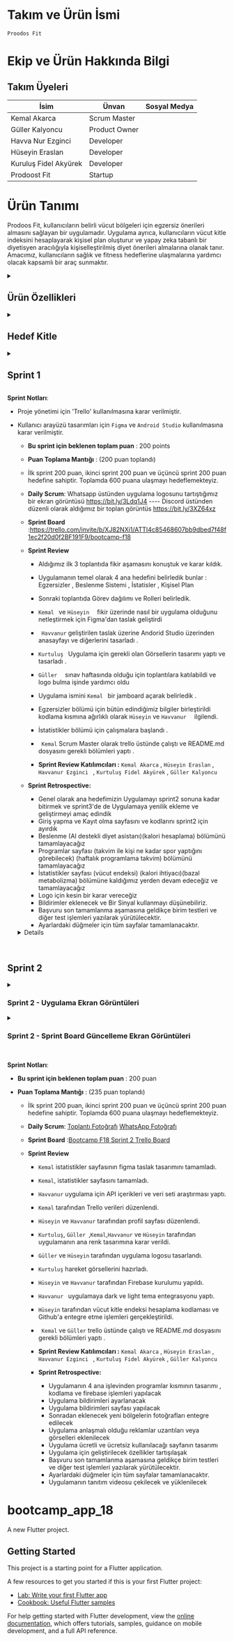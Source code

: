 # Takım ve Ürün İsmi
`Proodos Fit `

# Ekip ve Ürün Hakkında Bilgi
## Takım Üyeleri

| İsim                | Ünvan          | Sosyal Medya    |
|---------------------|----------------|-----------------|
| Kemal Akarca | Scrum Master   |                 |
| Güller Kalyoncu      | Product Owner  |                 |
| Havva Nur Ezginci   | Developer      |                 |
| Hüseyin Eraslan  | Developer      |                 |
| Kuruluş Fidel Akyürek         | Developer      |                 |
| Prodoost Fit               | Startup        |                 |


# Ürün Tanımı
Prodoos Fit, kullanıcıların belirli vücut bölgeleri için egzersiz önerileri almasını sağlayan bir  uygulamadır. Uygulama ayrıca, kullanıcıların vücut kitle indeksini hesaplayarak kişisel plan oluşturur ve yapay zeka tabanlı bir diyetisyen aracılığıyla kişiselleştirilmiş diyet önerileri almalarına olanak tanır. Amacımız, kullanıcıların sağlık ve fitness hedeflerine ulaşmalarına yardımcı olacak kapsamlı bir araç sunmaktır.

  <details>
    <summary><h2>Ürün Özellikleri</h2></summary>
    
### Egzersiz Önerileri
Prodoos Fit, kullanıcıların belirli vücut bölgeleri için egzersiz önerileri almasını sağlar. Kullanıcılar, ihtiyaçlarına göre en uygun egzersizleri bulabilir ve bu egzersizleri doğru bir şekilde yapmayı öğrenebilirler.

### Vücut Kitle İndeksi Hesaplama
Prodoos Fit, kullanıcıların vücut kitle indeksini (BMI) hesaplamalarına olanak tanır. Bu özellik, kullanıcıların sağlık durumlarını değerlendirmelerine ve uygun fitness hedefleri belirlemelerine yardımcı olur.

### Yapay Zeka Tabanlı Diyetisyen
Prodoos Fit, yapay zeka tabanlı bir diyetisyen hizmeti sunar. Kullanıcılar, kişisel sağlık bilgilerine ve hedeflerine göre özelleştirilmiş diyet önerileri alabilirler.

### Güvenli Ödeme Sistemi
Prodoos Fit, kullanıcıların güvenli bir şekilde ödeme yapmasını sağlar. Diyetisyen hizmetleri ve diğer ücretli özellikler, platform üzerinden güvenli ödeme işlemleri ile gerçekleştirilir.

### Değerlendirme ve Yorum Sistemi
Prodoos Fit, kullanıcıların birbirlerini değerlendirmelerini ve yorum yapmalarını sağlar. Bu özellik, kullanıcıların diğer kullanıcıların güvenilirliğini ve memnuniyet seviyesini değerlendirmelerine olanak tanır.

### Rezervasyon Yönetimi
Prodoos Fit, kullanıcıların diyetisyen randevularını ve egzersiz programlarını yönetmelerine olanak tanır. Kullanıcılar, istedikleri tarih aralığında randevu alabilir ve programlarını düzenleyebilirler.

### Kullanıcılar Arası İletişim
Prodoos Fit, kullanıcıların birbirleriyle iletişim kurmasını sağlar. Kullanıcılar, diyetisyenler veya egzersiz eğitmenleri ile doğrudan iletişime geçebilir, sorular sorabilir ve detayları görüşebilirler. Sohbet özelliği, daha güvenli ve kişiselleştirilmiş bir iletişim deneyimi sunar.

### Kullanıcı Desteği
Prodoos Fit, kullanıcılarına müşteri destek hizmetleri sunar. Kullanıcılar, platformla ilgili herhangi bir sorun veya sorularında müşteri hizmetleri ile iletişime geçebilir ve yardım alabilirler.

### Kategorilendirme ve Arama
Prodoos Fit, kullanıcıların egzersizleri ve diyet önerilerini kategorize etmelerine ve aramalarına olanak tanır. Kullanıcılar, istedikleri kategorilere veya belirli özelliklere göre filtreleme yaparak aradıkları egzersizleri ve diyetleri kolayca bulabilirler.

### Favoriler
Favoriler özelliği, kullanıcıların ilgilerini çeken egzersizleri ve diyetleri kaydetmelerine ve düzenlemelerine olanak tanır. Bu kişisel katalog, kullanıcıların hızlı karar vermelerine yardımcı olur ve istedikleri zaman favori öğeleri kiralamalarını sağlar.

### Çok Dilli Destek
Prodoos Fit, çok dilli destek sunarak platformun farklı dil kökenlerinden gelen insanlar için erişilebilir ve kullanıcı dostu olmasını sağlar. Kullanıcılar, platformda gezinirken, öğeleri incelerken ve diğer kullanıcılarla iletişim kurarken tercih ettikleri dili kullanabilirler. Çok dilli destek, dil bariyerlerini aşmayı ve Prodoos Fit'te daha kapsayıcı ve küresel bir topluluk oluşturmayı amaçlar.

</details>

  <details>
    <summary><h2>Hedef Kitle</h2></summary>
    Prodoos Fit uygulamasının hedef kitlesi genellikle sağlıklı yaşam ve fitness konularına ilgi duyan bireylerdir. Uygulama, özellikle egzersiz yapmayı seven ve belirli vücut bölgeleri için özelleştirilmiş egzersiz önerileri arayan kullanıcıları hedefler.

Kilo verme veya kas yapma hedefleri olan kullanıcılar, Prodoos Fit'in vücut kitle indeksi (BMI) hesaplama özelliği sayesinde sağlık durumlarını değerlendirebilir ve fitness hedeflerini belirleyebilirler. Ayrıca, yapay zeka tabanlı diyetisyen hizmeti sunan uygulama, kişisel sağlık bilgilerine göre özelleştirilmiş diyet önerileri sunarak kullanıcıların beslenme alışkanlıklarını iyileştirmelerine yardımcı olur.

Prodoos Fit, kullanıcıların egzersiz programlarını yönetmelerine ve diyetisyen randevularını kolayca ayarlamalarına olanak tanır. Bu özellik, programları düzenli bir şekilde takip etmek isteyen ve sağlıklı yaşam tarzını sürdürmeye çalışan bireyler için önemlidir.

Uygulama aynı zamanda çok dilli destek sunarak, farklı dil kökenlerinden gelen kullanıcıların platformu rahatlıkla kullanmalarını sağlar. Bu özellik, Prodoos Fit'in küresel bir topluluk oluşturma hedefine katkı sağlar.



</details>

<details>
  <summary><h2>Sprint 1</h2></summary>

  <details>
  <summary><h3>Sprint 1 - Uygulama Ekran Görüntüleri</h3></summary> 

  ![Ekran görüntüsü 2024-07-07 104751](https://github.com/huseyineraslan/bootcamp18/assets/159646627/ba5ff10f-6ac4-44ef-a4d8-a39c3c180440)

  ![Ekran görüntüsü 2024-07-07 104759](https://github.com/huseyineraslan/bootcamp18/assets/159646627/77faf57e-f3e0-4829-8095-201f9d105a0e)

  ![Ekran görüntüsü 2024-07-07 104805](https://github.com/huseyineraslan/bootcamp18/assets/159646627/9df29ad2-9198-4226-9044-be9a0d5ded54)

![Ekran görüntüsü 2024-07-07 104813](https://github.com/huseyineraslan/bootcamp18/assets/159646627/a048487f-7533-4bd1-8e3d-31655c7b8501)

![Ekran görüntüsü 2024-07-07 104832](https://github.com/huseyineraslan/bootcamp18/assets/159646627/22b88823-dc93-4e01-9738-2ce4d72f2d65)


   


 
  </details>

  <details>
  <summary><h3>Sprint 1 - Sprint Board Güncelleme Ekran Görüntüleri</h3></summary> 
    
  ![Ekran görüntüsü 2024-07-05 112321](https://github.com/huseyineraslan/bootcamp18/assets/159646627/831ee1cc-10f4-4c8d-a5a1-e1900a84cdd7)

  ![Ekran görüntüsü 2024-07-07 004344](https://github.com/huseyineraslan/bootcamp18/assets/159646627/92057be7-d6c9-4e39-9630-c16d3450cd36)

  ![Ekran görüntüsü 2024-07-07 032113](https://github.com/huseyineraslan/bootcamp18/assets/159646627/d20b0fd5-1a1e-4e07-a502-f31050ebce85)

![Ekran görüntüsü 2024-07-07 032041](https://github.com/huseyineraslan/bootcamp18/assets/159646627/ca19ce0e-0e07-4571-a3ce-28177093afa8)




  </details>
  
</details>

  **Sprint Notları**:
  - Proje yönetimi için 'Trello' kullanılmasına karar verilmiştir.

  - Kullanıcı arayüzü tasarımları için `Figma` ve `Android Studio` kullanılmasına karar verilmiştir.

    - **Bu sprint için beklenen toplam puan** : 200 points
   
    - **Puan Toplama Mantığı** : (200 puan toplandı)
    - İlk sprint 200 puan, ikinci sprint 200 puan ve üçüncü sprint 200 puan hedefine sahiptir. Toplamda 600 puana ulaşmayı hedeflemekteyiz.
   
    - **Daily Scrum**: Whatsapp üstünden uygulama logosunu tartıştığımız bir ekran görüntüsü https://bit.ly/3Ldq1J4 ----
                       Discord üstünden düzenli olarak aldığımız bir toplan görüntüs https://bit.ly/3XZ64xz
    - **Sprint Board**  :https://trello.com/invite/b/XJ82NXi1/ATTI4c85468607bb9dbed7f48f1ec2f20d0f2BF191F9/bootcamp-f18
   
      
    - **Sprint Review**
         - Aldığımız ilk 3 toplantıda fikir aşamasını konuştuk ve karar kıldık.
         - Uygulamanın temel olarak 4 ana hedefini belirledik bunlar : Egzersizler , Beslenme Sistemi , İstatisler , Kişisel Plan
         - Sonraki toplantıda Görev dağılımı ve Rolleri belirledik.
         - `Kemal ` ve `Hüseyin  ` fikir üzerinde nasıl bir uygulama olduğunu netleştirmek için Figma'dan taslak geliştirdi
         - ` Havvanur`  geliştirilen taslak üzerine Andorid Studio üzerinden anasayfayı ve diğerlerini tasarladı .
         - `Kurtuluş ` Uygulama için gerekli olan Görsellerin tasarımı yaptı ve tasarladı .
         - `Güller  ` sınav haftasında olduğu için toplantılara katılabildi ve logo bulma işinde yardımcı oldu
         - Uygulama ismini `Kemal ` bir jamboard açarak belirledik .
         - Egzersizler bölümü için bütün edindiğimiz bilgiler birleştirildi kodlama kısmına ağırlıklı olarak `Hüseyin` ve `Havvanur  ` ilgilendi.
         - İstatistikler bölümü için çalışmalara başlandı .
         - ` Kemal` Scrum Master olarak trello üstünde çalıştı ve README.md dosyasını gerekli bölümleri yaptı .

      - **Sprint Review Katılımcıları :** `Kemal Akarca` , `Hüseyin Eraslan` , `Havvanur Ezginci ` , `Kurtuluş Fidel Akyürek` , `Güller Kalyoncu`
     
        
     
     - **Sprint Retrospective:**
        - Genel olarak ana hedefimizin Uygulamayı sprint2 sonuna kadar bitirmek ve sprint3'de de Uygulamaya yenilik ekleme ve geliştirmeyi amaç edindik
        - Giriş yapma ve Kayıt olma sayfasını ve kodlarını sprint2 için ayırdık
        - Beslenme (AI destekli diyet asistanı)(kalori hesaplama) bölümünü tamamlayacağız
        - Programlar sayfası (takvim ile kişi ne kadar spor yaptığını görebilecek) (haftalık programlama takvim) bölümünü tamamlayacağız
        - İstatistikler sayfası (vücut endeksi) (kalori ihtiyacı)(bazal metabolizma) bölümüne kaldığımız yerden devam edeceğiz ve tamamlayacağız
        - Logo için kesin bir karar vereceğiz
        -  Bildirimler eklenecek ve Bir Sinyal kullanmayı düşünebiliriz.
        -  Başvuru son tamamlanma aşamasına geldikçe birim testleri ve diğer test işlemleri yazılarak yürütülecektir.
        -  Ayarlardaki düğmeler için tüm sayfalar tamamlanacaktır.

      <details>
  <summary><h2>Sprint 2</h2></summary>

<details>
  <summary><h3>Sprint 2 - Uygulama Ekran Görüntüleri</h3></summary> 

  <div style="display: flex; flex-wrap: wrap;">
    <img src="https://github.com/user-attachments/assets/03670b2d-5aa9-4de6-b885-1681c48f9b8e" width="200" style="margin: 5px;" />
    <img src="https://github.com/user-attachments/assets/8683193a-0bd3-4502-8efc-e6024a4789df" width="200" style="margin: 5px;" />
    <img src="https://github.com/user-attachments/assets/db69b27a-7198-4bbb-b41f-7405ea7b98dd" width="200" style="margin: 5px;" />
    <img src="https://github.com/user-attachments/assets/5598e8af-e54a-4136-a571-d0e1e0c0da87" width="200" style="margin: 5px;" />
    <img src="https://github.com/user-attachments/assets/10f11744-f588-4570-9ff8-e411a4edf4c6" width="200" style="margin: 5px;" />
    <img src="https://github.com/user-attachments/assets/22c0ba3c-c369-4f43-ac14-1584951c4323" width="200" style="margin: 5px;" />
    <img src="https://github.com/user-attachments/assets/73f1bfe2-3662-4ecf-aa4b-1a6dbcf14032" width="200" style="margin: 5px;" />
    <img src="https://github.com/user-attachments/assets/642e6626-f707-4a36-8e1f-132123149ffd" width="200" style="margin: 5px;" />
    <img src="https://github.com/user-attachments/assets/05de9b87-a606-4fb2-b8a5-4fe8d91ac0d0" width="200" style="margin: 5px;" />
    <img src="https://github.com/user-attachments/assets/fc1b8d66-0ff5-45f5-9330-5fef3261b88b" width="200" style="margin: 5px;" />
    <img src="https://github.com/user-attachments/assets/04f717c7-060d-4689-9318-cb53c1a38e4c" width="200" style="margin: 5px;" />
    <img src="https://github.com/user-attachments/assets/9095ab95-74ca-492b-b433-e4bb4362123a" width="200" style="margin: 5px;" />
  </div>

</details>





  <details>
  <summary><h3>Sprint 2 - Sprint Board Güncelleme Ekran Görüntüleri</h3></summary> 
    
  ![Ekran Resmi 2024-07-21 15:23:24](https://github.com/user-attachments/assets/169847b6-2640-4612-98a9-07c196599f59)
  ![Ekran Resmi 2024-07-21 15:23:53](https://github.com/user-attachments/assets/236d6bf6-4c65-42ad-9e8e-b6d3c70239c2)
  ![Ekran Resmi 2024-07-21 15:24:01](https://github.com/user-attachments/assets/3e13c2aa-c5ee-403d-99aa-1e7b11db900e)
  ![Ekran Resmi 2024-07-21 15:24:07](https://github.com/user-attachments/assets/3b2529af-eb68-4ffb-8917-6eb05ad05726)





  </details>
  
</details>

**Sprint Notları**:
  
  - **Bu sprint için beklenen toplam puan** : 200 puan
   
  - **Puan Toplama Mantığı** : (235 puan toplandı)
    - İlk sprint 200 puan, ikinci sprint 200 puan ve üçüncü sprint 200 puan hedefine sahiptir. Toplamda 600 puana ulaşmayı hedeflemekteyiz.
   
    - **Daily Scrum**: [Toplantı Fotoğrafı](https://github.com/user-attachments/assets/e2c90160-294e-4f63-a393-2a071b142cf1)
                       [WhatsApp Fotoğrafı](https://github.com/user-attachments/assets/cb9779be-db3b-4058-8b98-17566755ad7c)
      
    - **Sprint Board**  :[Bootcamp F18 Sprint 2 Trello Board](https://trello.com/invite/b/6697da3dc348e1f7f67260d2/ATTI2324ad24e14da27c8253b80cf9b92f926F0E1AE3/bootcamp-f18-sprint-2)

    
    - **Sprint Review**
         - ` Kemal ` istatistikler sayfasının figma taslak tasarımını tamamladı. 
         - ` Kemal `, istatistikler sayfasını tamamladı. 
         - ` Havvanur ` uygulama için API içerikleri ve veri seti araştırması yaptı. 
         - ` Kemal ` tarafından Trello verileri düzenlendi.
         - ` Hüseyin ` ve ` Havvanur ` tarafından profil sayfası düzenlendi. 
         - ` Kurtuluş `, ` Güller  `,` Kemal `,` Havvanur ` ve ` Hüseyin ` tarafından uygulamanın ana renk tasarımına karar verildi.
         - ` Güller ` ve  ` Hüseyin ` tarafından uygulama logosu tasarlandı.
         - ` Kurtuluş ` hareket görsellerini hazırladı.
         - ` Hüseyin ` ve ` Havvanur ` tarafından Firebase kurulumu yapıldı.
         - ` Havvanur  ` uygulamaya dark ve light tema entegrasyonu yaptı.
         - ` Hüseyin ` tarafından  vücut kitle endeksi hesaplama kodlaması ve Github'a entegre etme işlemleri gerçekleştirildi.
         - ` Kemal` ve ` Güller ` trello üstünde çalıştı ve README.md dosyasını gerekli bölümleri yaptı .

      - **Sprint Review Katılımcıları :** `Kemal Akarca` , `Hüseyin Eraslan` , `Havvanur Ezginci ` , `Kurtuluş Fidel Akyürek` , `Güller Kalyoncu`
     
      - **Sprint Retrospective:**
        - Uygulamanın 4 ana işlevinden programlar kısmının tasarımı , kodlama ve firebase işlemleri yapılacak
        - Uygulama bildirimleri ayarlanacak
        - Uygulama bildirimleri sayfası yapılacak
        - Sonradan eklenecek yeni bölgelerin fotoğrafları entegre edilecek
        - Uygulama anlaşmalı olduğu reklamlar uzantıları veya görselleri eklenilecek
        - Uygulama ücretli ve ücretsiz kullanılacağı sayfanın tasarımı
        - Uygulama için geliştirilecek özellikler tartışılaşak
        -  Başvuru son tamamlanma aşamasına geldikçe birim testleri ve diğer test işlemleri yazılarak yürütülecektir.
        -  Ayarlardaki düğmeler için tüm sayfalar tamamlanacaktır.
        -  Uygulamanın tanıtım videosu çekilecek ve yüklenilecek
     


    
    
      


# bootcamp_app_18

A new Flutter project.

## Getting Started

This project is a starting point for a Flutter application.

A few resources to get you started if this is your first Flutter project:

- [Lab: Write your first Flutter app](https://docs.flutter.dev/get-started/codelab)
- [Cookbook: Useful Flutter samples](https://docs.flutter.dev/cookbook)

For help getting started with Flutter development, view the
[online documentation](https://docs.flutter.dev/), which offers tutorials,
samples, guidance on mobile development, and a full API reference.
